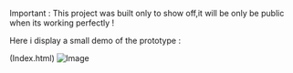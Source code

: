 
Important : This project was built only to show off,it will be only be public when its working perfectly !

Here i display a small demo of the prototype :

  (Index.html)
  ![Image](https://github.com/user-attachments/assets/bff9997b-d03a-40c8-80bf-77389c61502f)

 
  
